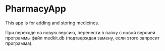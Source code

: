 # PharmacyApp
This app is for adding and storing medicines.

При переходе на новую версию, перенести в папку с новой версией программы 
файл medkit.db (подтверждая замену, если этого запросит программа).
